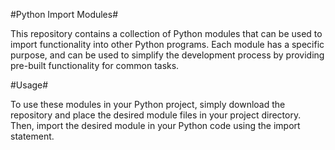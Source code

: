 #Python Import Modules#

This repository contains a collection of Python modules that can be used to import functionality into other Python programs. Each module has a specific purpose, and can be used to simplify the development process by providing pre-built functionality for common tasks.

#Usage#

To use these modules in your Python project, simply download the repository and place the desired module files in your project directory. Then, import the desired module in your Python code using the import statement.

